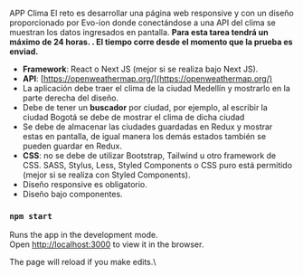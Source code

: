 APP Clima
El reto es desarrollar una página web responsive y con un diseño proporcionado por Evo-ion donde conectándose a una API del clima se muestran los datos ingresados en pantalla. **Para esta tarea tendrá un máximo de 24 horas. . El tiempo corre desde el momento que la prueba es enviad.**

- **Framework**: React o Next JS (mejor si se realiza bajo Next JS).
- **API**: [https://openweathermap.org/](https://openweathermap.org/)
- La aplicación debe traer el clima de la ciudad Medellín y mostrarlo en la parte derecha del diseño.
- Debe de tener un **buscador** por ciudad, por ejemplo, al escribir la ciudad Bogotá se debe de mostrar el clima de dicha ciudad
- Se debe de almacenar las ciudades guardadas en Redux y mostrar estas en pantalla, de igual manera los demás estados también se pueden guardar en Redux.
- **CSS**: no se debe de utilizar Bootstrap, Tailwind u otro framework de CSS. SASS, Stylus, Less, Styled Components o CSS puro está permitido (mejor si se realiza con Styled Components).
- Diseño responsive es obligatorio.
- Diseño bajo componentes.
### `npm start`

Runs the app in the development mode.\
Open [http://localhost:3000](http://localhost:3000) to view it in the browser.

The page will reload if you make edits.\
